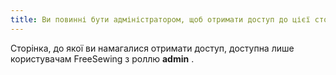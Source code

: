 ```yaml
---
title: Ви повинні бути адміністратором, щоб отримати доступ до цієї сторінки
---
```


Сторінка, до якої ви намагалися отримати доступ, доступна лише користувачам FreeSewing з роллю **admin** .
